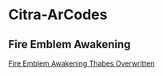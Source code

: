 # Citra-ArCodes

## Fire Emblem Awakening

[Fire Emblem Awakening Thabes Overwritten](https://github.com/Nokhal/Citra-ArCodes/blob/master/Fire%20Emblem%20Awakening%20-%20Thabes%20Overwritten.md)
